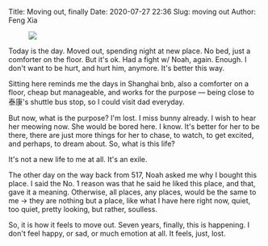 Title: Moving out, finally
Date: 2020-07-27 22:36
Slug: moving out
Author: Feng Xia


<figure class="col l6 m6 s12 center">
  <img src="images/moving%20out.jpg"/>
</figure>

Today is the day. Moved out, spending night at new place. No bed, just
a comforter on the floor. But it's ok. Had a fight w/ Noah,
again. Enough. I don't want to be hurt, and hurt him, anymore. It's
better this way.

Sitting here reminds me the days in Shanghai bnb, also a comforter on
a floor, cheap but manageable, and works for the purpose &mdash; being
close to 泰康's shuttle bus stop, so I could visit dad everyday. 

But now, what is the purpose? I'm lost. I miss bunny already. I wish
to hear her meowing now. She would be bored here. I know. It's better
for her to be there, there are just more things for her to chase, to
watch, to get excited, and perhaps, to dream about. So, what is this
life?

It's not a new life to me at all. It's an exile.

The other day on the way back from 517, Noah asked me why I bought
this place. I said the No. 1 reason was that he said he liked this
place, and that, gave it a meaning. Otherwise, all places, any places,
would be the same to me &rarr; they are nothing but a place, like what
I have here right now, quiet, too quiet, pretty looking, but rather,
soulless.

So, it is how it feels to move out. Seven years, finally, this is
happening. I don't feel happy, or sad, or much emotion at all. It
feels, just, lost.
